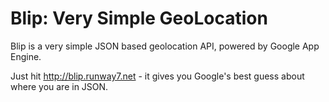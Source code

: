 Blip: Very Simple GeoLocation
====

Blip is a very simple JSON based geolocation API, powered by Google App Engine.

Just hit http://blip.runway7.net - it gives you Google's best guess about where you are in JSON.